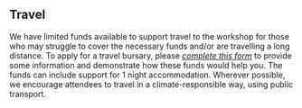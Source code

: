 ## Travel

We have limited funds available to support travel to the workshop for
those who may struggle to cover the necessary funds and/or are
travelling a long distance. To apply for a travel bursary, please
[*complete this
form*](https://docs.google.com/forms/d/e/1FAIpQLSeDExRm6yOuPEVFyOxMySfzVmxPQGM0JZC_a8KRwevMbJ3DpQ/viewform?usp=sf_link)
to provide some information and demonstrate how these funds would help
you. The funds can include support for 1 night accommodation.
Wherever possible, we encourage attendees to travel in a
climate-responsible way, using public transport.
